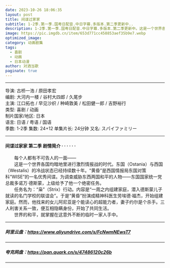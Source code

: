 ```yaml
---
date: 2023-10-26 18:06:35
layout: post
title: 间谍过家家
subtitle: 1-2季.第一季.国粤日配音.中日字幕.多版本.第二季更新中..
description: 1-2季.第一季.国粤日配音.中日字幕.多版本.第二季更新中。这是一个世界各国均暗地里进行激烈情报战的时代。东国与西国的冷战状态已经持续数十年。“黄昏”是西国情报局东国对策科“WISE”的一名优秀间谍...
image: https://pic.imgdb.cn/item/653d771cc458853aef35b9e7.webp
optimized_image: 
category: 动画剧集
tags:
  - 喜剧
  - 动画
  - 日本动漫
author: 对酒当歌
paginate: true
---
```



---

导演: 古桥一浩 / 原田孝宏  
编剧: 大河内一楼 / 谷村大四郎 / 久尾步  
主演: 江口拓也 / 早见沙织 / 种崎敦美 / 松田健一郎 / 吉野裕行  
类型: 喜剧 / 动画  
制片国家/地区: 日本  
语言: 日语 / 粤语 / 国语  
季数: 1-2季
集数: 24+12
单集片长: 24分钟
又名: スパイファミリー

---

#### 间谍过家家 第二季 剧情简介 · · · · · ·

　　每个人都有不可告人的一面——  
　　这是一个世界各国均暗地里进行激烈情报战的时代。东国（Ostania）与西国（Westalis）的冷战状态已经持续数十年。“黄昏”是西国情报局东国对策科“WISE”的一名优秀间谍。为调查威胁东西两国和平的人物——东国国家统一党总裁多诺万·德斯蒙，上级给予了他一个绝密任务。  
　　任务名为：“枭”（Strix）行动。内容是“一周之内组建家庭，潜入德斯蒙儿子就读的名门学校的联谊会”。于是“黄昏”扮演成精神科医生劳埃德·福杰，开始组建家庭。然而，他找来的女儿阿尼亚是个能读心的超能力者，妻子约尔是个杀手。三人利害关系一致，便互相隐瞒身份，开始了共同生活。  
　　世界的和平，就掌握在这意外不断的临时一家人手中。  

---

##### 阿里云盘：<https://www.aliyundrive.com/s/FcNwmNEwsT7>

---

##### 夸克网盘：<https://pan.quark.cn/s/47486120c26b>

---
